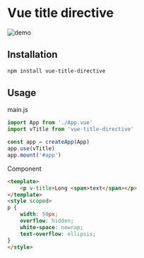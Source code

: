 # Vue title directive

![demo](<https://github.com/ValentynKovalskyi/vue-title-directive/blob/master/demo.gif?raw=true>)

## Installation

```bash
npm install vue-title-directive
```

## Usage

main.js
```js
import App from './App.vue'
import vTitle from 'vue-title-directive'

const app = createApp(App)
app.use(vTitle)
app.mount('#app')
```

Component

```html
<template>
    <p v-title>Long <span>text</span></p>
</template>
<style scoped>
p {
    width: 50px;
    overflow: hidden;
    white-space: nowrap;
    text-overflow: ellipsis;
}
</style>
```
